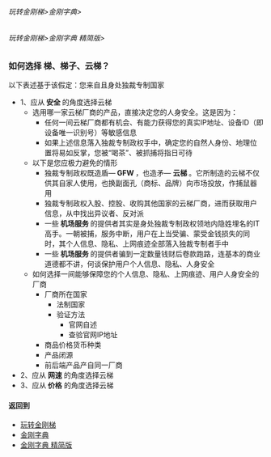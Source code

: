 ###### 玩转金刚梯>金刚字典>
###### 玩转金刚梯>金刚字典 精简版>

### 如何选择 梯、梯子、云梯？
以下表述基于该假定：您来自且身处独裁专制国家
- 1、应从<Strong> 安全 </Strong>的角度选择云梯
  - 选用哪一家云梯厂商的产品，直接决定您的人身安全。这是因为：
    - 任何一间云梯厂商都有机会、有能力获得您的真实IP地址、设备ID（即设备唯一识别号）等敏感信息
    - 如果上述信息落入独裁专制政权手中，确定您的自然人身份、地理位置将易如反掌，您被“喝茶”、被抓捕将指日可待
  - 以下是您应极力避免的情形
      - 独裁专制政权既造盾—<Strong> GFW </Strong>，也造矛— <Strong> 云梯 </Strong>。它所制造的云梯不仅供其自家人使用，也换副面孔（商标、品牌）向市场投放，作捕鼠器用
      - 独裁专制政权入股、控股、收购其他国家的云梯厂商，进而获取用户信息，从中找出异议者、反对派
      - 一些<Strong> 机场服务 </Strong>的提供者其实是身处独裁专制政权领地内隐姓埋名的IT高手。一朝被捕，服务中断，用户在上当受骗、蒙受金钱损失的同时，其个人信息、隐私、上网痕迹全部落入独裁专制者手中
      - 一些<Strong> 机场服务 </Strong>的提供者骗到一定数量钱财后卷款跑路，连基本的商业道德都不讲，何谈保护用户个人信息、隐私、人身安全
  - 如何选择一间能够保障您的个人信息、隐私、上网痕迹、用户人身安全的厂商
    - 厂商所在国家
      - 法制国家
      - 验证方法
        - 官网自述
        - 查验官网IP地址
    - 商品价格货币种类
    - 产品闭源
    - 前后端产品产自同一厂商
- 2、应从<Strong> 网速</Strong> 的角度选择云梯
- 3、应从<Strong> 价格</Strong> 的角度选择云梯
#### 返回到
- [玩转金刚梯](https://github.com/a2zitpro/web/blob/master/LadderFree/A.md)
- [金刚字典](https://github.com/a2zitpro/web/blob/master/LadderFree/kkDictionary/KKDictionary.md)
- [金刚字典 精简版](https://github.com/a2zitpro/web/blob/master/LadderFree/kkDictionary/KKDictionaryShortVersion.md)

